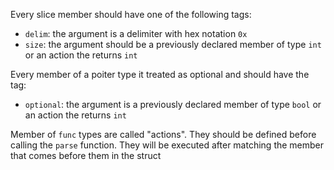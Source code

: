 Every slice member should have one of the following tags:
- `delim`: the argument is a delimiter with hex notation `0x`
- `size`: the argument should be a previously declared member of type `int` or an action the returns `int`

Every member of a poiter type it treated as optional and should have the tag:
- `optional`: the argument is a previously declared member of type `bool` or an action the returns `int`

Member of `func` types are called "actions". They should be defined before calling the `parse` function. They will be executed after matching the member that comes before them in the struct
